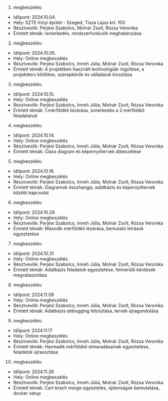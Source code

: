1. megbeszélés:

- Időpont: 2024.10.04.
- Hely: SZTE Irinyi épület - Szeged, Tisza Lajos krt. 103
- Résztvevők: Perjési Szabolcs, Molnár Zsolt, Rózsa Veronika
- Érintett témák: Ismerkedés, rendszerfunkciók meghatározása

2. megbeszélés:

- Időpont: 2024.10.05.
- Hely: Online megbeszélés
- Résztvevők: Perjési Szabolcs, Imreh Júlia, Molnár Zsolt, Rózsa Veronika
- Érintett témák: A projektben használt technológiák rögzítése, a projektterv kitöltése, szerepkörök és vállalások kiosztása

3. megbeszélés:

- Időpont: 2024.10.10.
- Hely: Online megbeszélés
- Résztvevők: Perjési Szabolcs, Imreh Júlia, Molnár Zsolt, Rózsa Veronika
- Érintett témák: 1.mérföldkő lezárása, ismerkedés a 2.mérföldkő feladataival

4. megbeszélés:

- Időpont: 2024.10.14.
- Hely: Online megbeszélés
- Résztvevők: Perjési Szabolcs, Imreh Júlia, Molnár Zsolt, Rózsa Veronika
- Érintett témák: Class diagram és képernyőtervek átbeszélése

5. megbeszélés:

- Időpont: 2024.10.18.
- Hely: Online megbeszélés
- Résztvevők: Perjési Szabolcs, Imreh Júlia, Molnár Zsolt, Rózsa Veronika
- Érintett témák: Diagramok összhangja, adatbázis és képernyőtervek közötti kapcsolat

6. megbeszélés:

- Időpont: 2024.10.26
- Hely: Online megbeszélés
- Résztvevők: Perjési Szabolcs, Imreh Júlia, Molnár Zsolt, Rózsa Veronika
- Érintett témák: Második mérföldkő lezárása, bemutató leírások egyeztetése

7. megbeszélés:

- Időpont: 2024.10.31
- Hely: Online megbeszélés
- Résztvevők: Perjési Szabolcs, Imreh Júlia, Molnár Zsolt, Rózsa Veronika
- Érintett témák: Adatbázis feladatok egyeztetése, felmerülő kérdések megválaszolása

8. megbeszélés:

- Időpont: 2024.11.08
- Hely: Online megbeszélés
- Résztvevők: Perjési Szabolcs, Imreh Júlia, Molnár Zsolt, Rózsa Veronika
- Érintett témák: Adatbázis debugging felosztása, tervek újragondolása

9. megbeszélés:

- Időpont: 2024.11.17
- Hely: Online megbeszélés
- Résztvevők: Perjési Szabolcs, Imreh Júlia, Molnár Zsolt, Rózsa Veronika
- Érintett témák: Harmadik mérföldkő elmaradásainak egyeztetése, feladatok újraosztása

10. megbeszélés:

- Időpont: 2024.11.26
- Hely: Online megbeszélés
- Résztvevők: Perjési Szabolcs, Imreh Júlia, Molnár Zsolt, Rózsa Veronika
- Érintett témák: Cart brach merge egyeztetés, újdonságok bemutatása, docker setup
